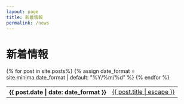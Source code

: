 ```yaml
---
layout: page
title: 新着情報
permalink: /news
---
```


# 新着情報

<table class="news">
    <tbody>
        {% for post in site.posts%}
        <tr>
        {% assign date_format = site.minima.date_format | default: "%Y/%m/%d" %}
        <th>{{ post.date | date: date_format }}</th>
        <td><a href="{{ post.url | relative_url }}">{{ post.title | escape }}</a></td>
        </tr>
        {% endfor %}
    </tbody>
</table>

